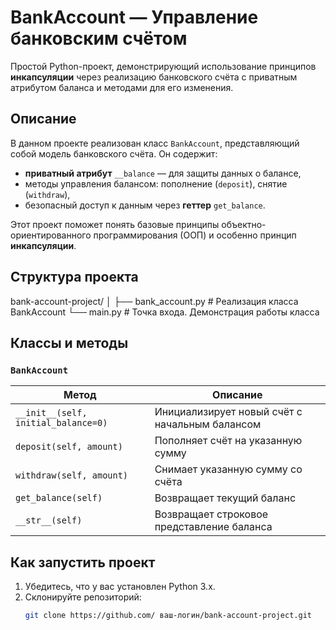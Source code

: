 # BankAccount — Управление банковским счётом

Простой Python-проект, демонстрирующий использование принципов **инкапсуляции** через реализацию банковского счёта с приватным атрибутом баланса и методами для его изменения.

## Описание

В данном проекте реализован класс `BankAccount`, представляющий собой модель банковского счёта. Он содержит:
- **приватный атрибут** `__balance` — для защиты данных о балансе,
- методы управления балансом: пополнение (`deposit`), снятие (`withdraw`),
- безопасный доступ к данным через **геттер** `get_balance`.

Этот проект поможет понять базовые принципы объектно-ориентированного программирования (ООП) и особенно принцип **инкапсуляции**.

## Структура проекта
bank-account-project/
│
├── bank_account.py # Реализация класса BankAccount
└── main.py # Точка входа. Демонстрация работы класса

## Классы и методы

### `BankAccount`

| Метод          | Описание |
|----------------|----------|
| `__init__(self, initial_balance=0)` | Инициализирует новый счёт с начальным балансом |
| `deposit(self, amount)`            | Пополняет счёт на указанную сумму              |
| `withdraw(self, amount)`           | Снимает указанную сумму со счёта               |
| `get_balance(self)`                | Возвращает текущий баланс                      |
| `__str__(self)`                    | Возвращает строковое представление баланса    |

## Как запустить проект

1. Убедитесь, что у вас установлен Python 3.x.
2. Склонируйте репозиторий:
   ```bash
   git clone https://github.com/ ваш-логин/bank-account-project.git
